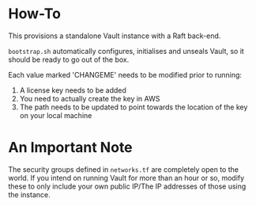 # How-To

This provisions a standalone Vault instance with a Raft back-end. 

`bootstrap.sh` automatically configures, initialises and unseals Vault, so it should be ready to go out of the box.

Each value marked 'CHANGEME' needs to be modified prior to running:

1. A license key needs to be added
2. You need to actually create the key in AWS
3. The path needs to be updated to point towards the location of the key on your local machine

# An Important Note

The security groups defined in `networks.tf` are completely open to the world. If you intend on running Vault for more than an hour or so, modify these to only include your own public IP/The IP addresses of those using the instance.
